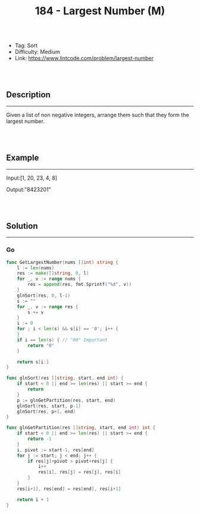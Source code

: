 # <center>184 - Largest Number (M)</center> 



<br></br>

* Tag: Sort
* Difficulty: Medium
* Link: https://www.lintcode.com/problem/largest-number

<br></br>



## Description
----
Given a list of non negative integers, arrange them such that they form the largest number.

<br></br>



## Example
----
Input:[1, 20, 23, 4, 8]

Output:"8423201"

<br></br>



## Solution
----
### Go
```go
func GetLargestNumber(nums []int) string {
	l := len(nums)
	res := make([]string, 0, l)
	for _, v := range nums {
		res = append(res, fmt.Sprintf("%d", v))
	}
	glnSort(res, 0, l-1)
	s := ""
	for _, v := range res {
		s += v
	}
	i := 0
	for ; i < len(s) && s[i] == '0'; i++ {
	}
	if i == len(s) { // "00" Important
		return "0"
	}

	return s[i:]
}

func glnSort(res []string, start, end int) {
	if start < 0 || end >= len(res) || start >= end {
		return
	}
	p := glnGetPartition(res, start, end)
	glnSort(res, start, p-1)
	glnSort(res, p+1, end)
}

func glnGetPartition(res []string, start, end int) int {
	if start < 0 || end >= len(res) || start >= end {
		return -1
	}
	i, pivot := start-1, res[end]
	for j := start; j < end; j++ {
		if res[j]+pivot > pivot+res[j] {
			i++
			res[i], res[j] = res[j], res[i]
		}
	}
	res[i+1], res[end] = res[end], res[i+1]

	return i + 1
}

```

<br>
